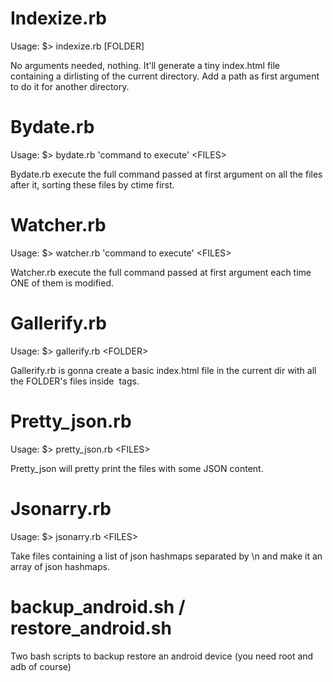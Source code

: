 # Indexize.rb

Usage: $> indexize.rb [FOLDER]

No arguments needed, nothing. It'll generate a tiny index.html file containing a dirlisting of the current directory. Add a path as first argument to do it for another directory.


# Bydate.rb

Usage: $> bydate.rb 'command to execute' \<FILES\>

Bydate.rb execute the full command passed at first argument on all the files after it, sorting these files by ctime first.


# Watcher.rb

Usage: $> watcher.rb 'command to execute' \<FILES\>

Watcher.rb execute the full command passed at first argument each time ONE of them is modified.

# Gallerify.rb

Usage: $> gallerify.rb \<FOLDER\>

Gallerify.rb is gonna create a basic index.html file in the current dir with all the FOLDER's files inside <img> tags.

# Pretty\_json.rb

Usage: $> pretty\_json.rb \<FILES\>

Pretty\_json will pretty print the files with some JSON content.

# Jsonarry.rb

Usage: $> jsonarry.rb \<FILES\>

Take files containing a list of json hashmaps separated by \n and make it an array of json hashmaps.

# backup\_android.sh / restore\_android.sh
Two bash scripts to backup restore an android device (you need root and adb of course)
